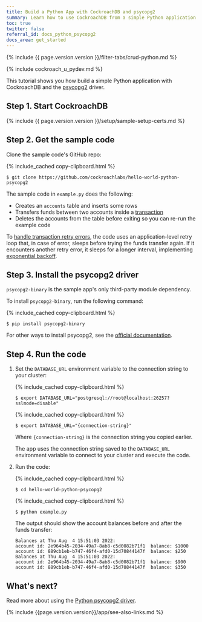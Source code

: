 ```yaml
---
title: Build a Python App with CockroachDB and psycopg2
summary: Learn how to use CockroachDB from a simple Python application with the psycopg2 driver.
toc: true
twitter: false
referral_id: docs_python_psycopg2
docs_area: get_started
---
```


{% include {{ page.version.version }}/filter-tabs/crud-python.md %}

{% include cockroach_u_pydev.md %}

This tutorial shows you how build a simple Python application with CockroachDB and the [psycopg2](https://www.psycopg.org/) driver.

## Step 1. Start CockroachDB

{% include {{ page.version.version }}/setup/sample-setup-certs.md %}

## Step 2. Get the sample code

Clone the sample code's GitHub repo:

{% include_cached copy-clipboard.html %}
~~~ shell
$ git clone https://github.com/cockroachlabs/hello-world-python-psycopg2
~~~

The sample code in `example.py` does the following:

- Creates an `accounts` table and inserts some rows
- Transfers funds between two accounts inside a [transaction](transactions.html)
- Deletes the accounts from the table before exiting so you can re-run the example code

To [handle transaction retry errors](query-behavior-troubleshooting.html#transaction-retry-errors), the code uses an application-level retry loop that, in case of error, sleeps before trying the funds transfer again. If it encounters another retry error, it sleeps for a longer interval, implementing [exponential backoff](https://wikipedia.org/wiki/Exponential_backoff).

## Step 3. Install the psycopg2 driver

`psycopg2-binary` is the sample app's only third-party module dependency.

To install `psycopg2-binary`, run the following command:

{% include_cached copy-clipboard.html %}
~~~ shell
$ pip install psycopg2-binary
~~~

For other ways to install psycopg2, see the [official documentation](http://initd.org/psycopg/docs/install.html).

## Step 4. Run the code

1. Set the `DATABASE_URL` environment variable to the connection string to your cluster:

    <section class="filter-content" markdown="1" data-scope="local">

    {% include_cached copy-clipboard.html %}
    ~~~ shell
    $ export DATABASE_URL="postgresql://root@localhost:26257?sslmode=disable"
    ~~~

    </section>

    <section class="filter-content" markdown="1" data-scope="cockroachcloud">

    {% include_cached copy-clipboard.html %}
    ~~~ shell
    $ export DATABASE_URL="{connection-string}"
    ~~~

    Where `{connection-string}` is the connection string you copied earlier.

    </section>

    The app uses the connection string saved to the `DATABASE_URL` environment variable to connect to your cluster and execute the code.

1. Run the code:

    {% include_cached copy-clipboard.html %}
    ~~~ shell
    $ cd hello-world-python-psycopg2
    ~~~

    {% include_cached copy-clipboard.html %}
    ~~~ shell
    $ python example.py
    ~~~

    The output should show the account balances before and after the funds transfer:

    ~~~
    Balances at Thu Aug  4 15:51:03 2022:
    account id: 2e964b45-2034-49a7-8ab8-c5d0082b71f1  balance: $1000
    account id: 889cb1eb-b747-46f4-afd0-15d70844147f  balance: $250
    Balances at Thu Aug  4 15:51:03 2022:
    account id: 2e964b45-2034-49a7-8ab8-c5d0082b71f1  balance: $900
    account id: 889cb1eb-b747-46f4-afd0-15d70844147f  balance: $350
    ~~~

## What's next?

Read more about using the [Python psycopg2 driver](https://www.psycopg.org/docs/).

{% include {{page.version.version}}/app/see-also-links.md %}
